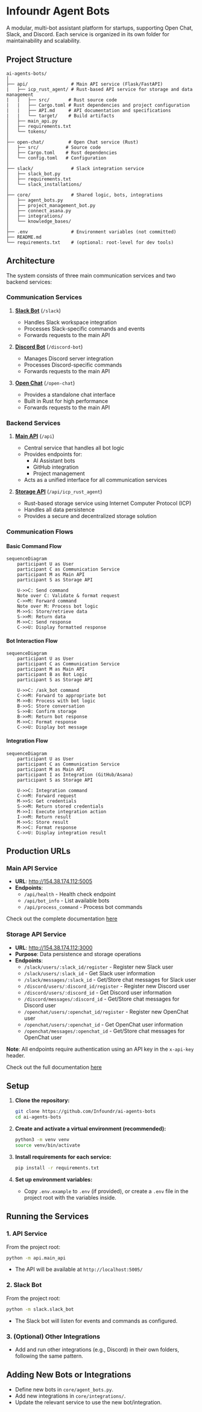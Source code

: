# Infoundr Agent Bots

A modular, multi-bot assistant platform for startups, supporting Open Chat, Slack, and Discord. Each service is organized in its own folder for maintainability and scalability.

## Project Structure

```
ai-agents-bots/
│
├── api/                # Main API service (Flask/FastAPI)
|   ├── icp_rust_agent/ # Rust-based API service for storage and data management
|   |   ├── src/       # Rust source code
|   |   ├── Cargo.toml # Rust dependencies and project configuration
|   |   ├── API.md     # API documentation and specifications
|   |   └── target/    # Build artifacts
│   ├── main_api.py
│   ├── requirements.txt
│   └── tokens/
│
├── open-chat/         # Open Chat service (Rust)
│   ├── src/          # Source code
│   ├── Cargo.toml    # Rust dependencies
│   └── config.toml   # Configuration
│
├── slack/              # Slack integration service
│   ├── slack_bot.py
│   ├── requirements.txt
│   └── slack_installations/
│
├── core/               # Shared logic, bots, integrations
│   ├── agent_bots.py
│   ├── project_management_bot.py
│   ├── connect_asana.py
│   ├── integrations/
│   └── knowledge_bases/
│
├── .env                # Environment variables (not committed)
├── README.md
└── requirements.txt    # (optional: root-level for dev tools)
```

## Architecture

The system consists of three main communication services and two backend services:

### Communication Services
1. **[Slack Bot](./slack/)** (`/slack`)
   - Handles Slack workspace integration
   - Processes Slack-specific commands and events
   - Forwards requests to the main API

2. **[Discord Bot](./discord-bot/)** (`/discord-bot`)
   - Manages Discord server integration
   - Processes Discord-specific commands
   - Forwards requests to the main API

3. **[Open Chat](./open-chat/)** (`/open-chat`)
   - Provides a standalone chat interface
   - Built in Rust for high performance
   - Forwards requests to the main API

### Backend Services
1. **[Main API](./api/)** (`/api`)
   - Central service that handles all bot logic
   - Provides endpoints for:
     - AI Assistant bots
     - GitHub integration
     - Project management
   - Acts as a unified interface for all communication services

2. **[Storage API](./api/icp_rust_agent/)** (`/api/icp_rust_agent`)
   - Rust-based storage service using Internet Computer Protocol (ICP)
   - Handles all data persistence
   - Provides a secure and decentralized storage solution

### Communication Flows

#### Basic Command Flow
```mermaid
sequenceDiagram
    participant U as User
    participant C as Communication Service
    participant M as Main API
    participant S as Storage API

    U->>C: Send command
    Note over C: Validate & format request
    C->>M: Forward command
    Note over M: Process bot logic
    M->>S: Store/retrieve data
    S->>M: Return data
    M->>C: Send response
    C->>U: Display formatted response
```

#### Bot Interaction Flow
```mermaid
sequenceDiagram
    participant U as User
    participant C as Communication Service
    participant M as Main API
    participant B as Bot Logic
    participant S as Storage API

    U->>C: /ask_bot command
    C->>M: Forward to appropriate bot
    M->>B: Process with bot logic
    B->>S: Store conversation
    S->>B: Confirm storage
    B->>M: Return bot response
    M->>C: Format response
    C->>U: Display bot message
```

#### Integration Flow
```mermaid
sequenceDiagram
    participant U as User
    participant C as Communication Service
    participant M as Main API
    participant I as Integration (GitHub/Asana)
    participant S as Storage API

    U->>C: Integration command
    C->>M: Forward request
    M->>S: Get credentials
    S->>M: Return stored credentials
    M->>I: Execute integration action
    I->>M: Return result
    M->>S: Store result
    M->>C: Format response
    C->>U: Display integration result
```

## Production URLs

### Main API Service
- **URL**: http://154.38.174.112:5005
- **Endpoints**:
  - `/api/health` - Health check endpoint
  - `/api/bot_info` - List available bots
  - `/api/process_command` - Process bot commands

Check out the complete documentation [here](./api/API.md)

### Storage API Service
- **URL**: http://154.38.174.112:3000
- **Purpose**: Data persistence and storage operations
- **Endpoints**:
  - `/slack/users/:slack_id/register` - Register new Slack user
  - `/slack/users/:slack_id` - Get Slack user information
  - `/slack/messages/:slack_id` - Get/Store chat messages for Slack user
  - `/discord/users/:discord_id/register` - Register new Discord user
  - `/discord/users/:discord_id` - Get Discord user information
  - `/discord/messages/:discord_id` - Get/Store chat messages for Discord user
  - `/openchat/users/:openchat_id/register` - Register new OpenChat user
  - `/openchat/users/:openchat_id` - Get OpenChat user information
  - `/openchat/messages/:openchat_id` - Get/Store chat messages for OpenChat user

**Note**: All endpoints require authentication using an API key in the `x-api-key` header.

Check out the full documentation [here](./api/icp_rust_agent/API.md)

## Setup

1. **Clone the repository:**
   ```bash
   git clone https://github.com/Infoundr/ai-agents-bots
   cd ai-agents-bots
   ```

2. **Create and activate a virtual environment (recommended):**
   ```bash
   python3 -m venv venv
   source venv/bin/activate
   ```

3. **Install requirements for each service:**
     ```bash
     pip install -r requirements.txt
     ```

4. **Set up environment variables:**
   - Copy `.env.example` to `.env` (if provided), or create a `.env` file in the project root with the variables inside. 

## Running the Services

### 1. **API Service**
From the project root:
```bash
python -m api.main_api
```
- The API will be available at `http://localhost:5005/` 

### 2. **Slack Bot**
From the project root:
```bash
python -m slack.slack_bot
```
- The Slack bot will listen for events and commands as configured.

### 3. **(Optional) Other Integrations**
- Add and run other integrations (e.g., Discord) in their own folders, following the same pattern.

## Adding New Bots or Integrations
- Define new bots in `core/agent_bots.py`.
- Add new integrations in `core/integrations/`.
- Update the relevant service to use the new bot/integration.
